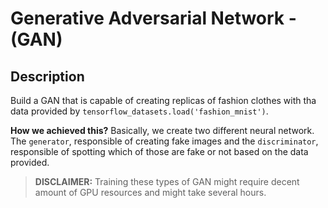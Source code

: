 # Generative Adversarial Network - (GAN)

## Description

Build a GAN that is capable of creating replicas of fashion clothes with tha data provided by `tensorflow_datasets.load('fashion_mnist')`.

**How we achieved this?**
Basically, we create two different neural network. The `generator`, responsible of creating fake images and the `discriminator`, responsible of spotting which of those are fake or not based on the data provided.

> **DISCLAIMER:**
> Training these types of GAN might require decent amount of GPU resources and might take several hours.
